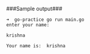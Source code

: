 ###Sample output###
```
➜  go-practice go run main.go
enter your name: 

krishna

Your name is:  krishna
```
